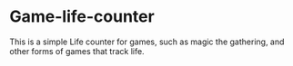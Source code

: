 # Game-life-counter
This is a simple Life counter for games, such as magic the gathering, and other forms of games that track life.
